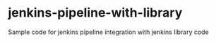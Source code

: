 # jenkins-pipeline-with-library
Sample code for jenkins pipeline integration with jenkins library code
